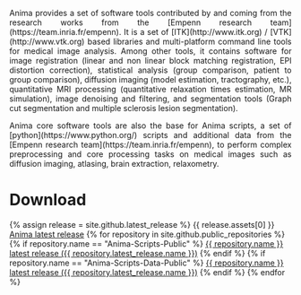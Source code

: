 <!-- ![Anima](images/LogoAnima.png "Anima: library and python scripts for medical image processing") -->

<p align="justify"> 
Anima provides a set of software tools contributed by and coming from the research works from the [Empenn research team](https://team.inria.fr/empenn). It is a set of [ITK](http://www.itk.org) / [VTK](http://www.vtk.org) based libraries and multi-platform command line tools for medical image analysis. Among other tools, it contains software for image registration (linear and non linear block matching registration, EPI distortion correction), statistical analysis (group comparison, patient to group comparison), diffusion imaging (model estimation, tractography, etc.), quantitative MRI processing (quantitative relaxation times estimation, MR simulation), image denoising and filtering, and segmentation tools (Graph cut segmentation and multiple sclerosis lesion segmentation).
</p>

<p align="justify">
Anima core software tools are also the base for Anima scripts, a set of [python](https://www.python.org/) scripts and additional data from the [Empenn research team](https://team.inria.fr/empenn), to perform complex preprocessing and core processing tasks on medical images such as diffusion imaging, atlasing, brain extraction, relaxometry.
</p>

# Download 
{% assign release = site.github.latest_release %}
{{ release.assets[0] }}
<a href="{{ release.assets[0].browser_download_url }}">Anima latest release</a>
{% for repository in site.github.public_repositories %}
{% if repository.name == "Anima-Scripts-Public" %}
<a href="{{ repository.latest_release.assets[0].browser_download_url }}"> {{ repository.name }} latest release ({{ repository.latest_release.name }})</a>
{% endif %}
{% if repository.name == "Anima-Scripts-Data-Public" %}
<a href="{{ repository.latest_release.assets[0].browser_download_url }}"> {{ repository.name }} latest release ({{ repository.latest_release.name }})</a>
{% endif %}
{% endfor %}
